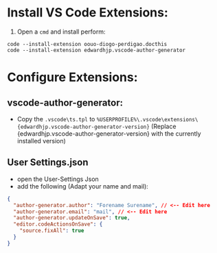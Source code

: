 # Install VS Code Extensions:

1. Open a `cmd` and install perform:

```
code --install-extension oouo-diogo-perdigao.docthis
code --install-extension edwardhjp.vscode-author-generator
```

# Configure Extensions:

## vscode-author-generator:

- Copy the `.vscode\ts.tpl` to `%USERPROFILE%\.vscode\extensions\{edwardhjp.vscode-author-generator-version}` (Replace {edwardhjp.vscode-author-generator-version} with the currently installed version)

## User Settings.json

- open the User-Settings Json
- add the following (Adapt your name and mail):

```json
{
  "author-generator.author": "Forename Surename", // <-- Edit here
  "author-generator.email": "mail", // <-- Edit here
  "author-generator.updateOnSave": true,
  "editor.codeActionsOnSave": {
    "source.fixAll": true
  }
}
```
